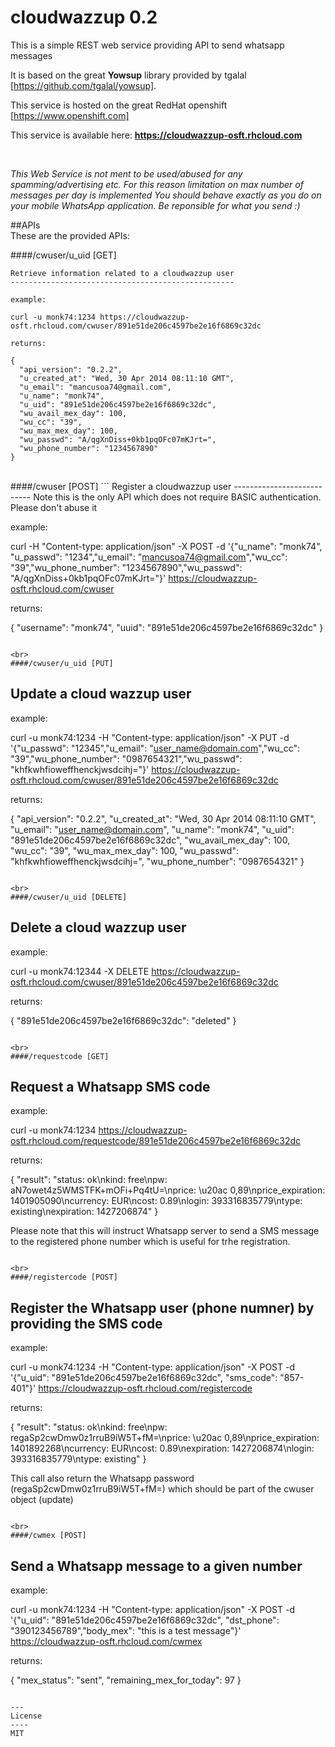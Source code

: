 cloudwazzup 0.2
===============

This is a simple REST web service providing API to send whatsapp messages

It is based on the great **Yowsup** library provided by tgalal [https://github.com/tgalal/yowsup].

This service is hosted on the great RedHat openshift [https://www.openshift.com]

This service is available here: **https://cloudwazzup-osft.rhcloud.com**

<br>

*This Web Service is not ment to be used/abused for any spamming/advertising etc. 
For this reason limitation on max number of messages per day is implemented
You should behave exactly as you do on your mobile WhatsApp application. 
Be reponsible for what you send :)*

##APIs
<br>
These are the provided APIs:

####/cwuser/u_uid [GET]
```
Retrieve information related to a cloudwazzup user
--------------------------------------------------

example:

curl -u monk74:1234 https://cloudwazzup-osft.rhcloud.com/cwuser/891e51de206c4597be2e16f6869c32dc

returns:

{
  "api_version": "0.2.2",
  "u_created_at": "Wed, 30 Apr 2014 08:11:10 GMT",
  "u_email": "mancusoa74@gmail.com",
  "u_name": "monk74",
  "u_uid": "891e51de206c4597be2e16f6869c32dc",
  "wu_avail_mex_day": 100,
  "wu_cc": "39",
  "wu_max_mex_day": 100,
  "wu_passwd": "A/qgXnDiss+0kb1pqOFc07mKJrt=",
  "wu_phone_number": "1234567890"
}
```

<br>
####/cwuser [POST]
```
Register a cloudwazzup user
---------------------------
Note this is the only API which does not require BASIC authentication. Please don't abuse it

example:

curl -H "Content-type: application/json" -X POST  -d '{"u_name": "monk74", "u_passwd": "1234","u_email": "mancusoa74@gmail.com","wu_cc": "39","wu_phone_number": "1234567890","wu_passwd": "A/qgXnDiss+0kb1pqOFc07mKJrt="}'  https://cloudwazzup-osft.rhcloud.com/cwuser

returns:

{
  "username": "monk74",
  "uuid": "891e51de206c4597be2e16f6869c32dc"
}
```

<br>
####/cwuser/u_uid [PUT]
```
Update a cloud wazzup user
---------------------------

example:

curl -u monk74:1234 -H "Content-type: application/json" -X PUT -d '{"u_passwd": "12345","u_email": "user_name@domain.com","wu_cc": "39","wu_phone_number": "0987654321","wu_passwd": "khfkwhfioweffhenckjwsdcihj="}'  https://cloudwazzup-osft.rhcloud.com/cwuser/891e51de206c4597be2e16f6869c32dc

returns:

{
  "api_version": "0.2.2",
  "u_created_at": "Wed, 30 Apr 2014 08:11:10 GMT",
  "u_email": "user_name@domain.com",
  "u_name": "monk74",
  "u_uid": "891e51de206c4597be2e16f6869c32dc",
  "wu_avail_mex_day": 100,
  "wu_cc": "39",
  "wu_max_mex_day": 100,
  "wu_passwd": "khfkwhfioweffhenckjwsdcihj=",
  "wu_phone_number": "0987654321"
}
```

<br>
####/cwuser/u_uid [DELETE]
```
Delete a cloud wazzup user
---------------------------

example:

curl -u monk74:12344 -X DELETE https://cloudwazzup-osft.rhcloud.com/cwuser/891e51de206c4597be2e16f6869c32dc

returns:

{
  "891e51de206c4597be2e16f6869c32dc": "deleted"
}
```

<br>
####/requestcode [GET]
```
Request a Whatsapp SMS code
---------------------------

example:

curl  -u monk74:1234 https://cloudwazzup-osft.rhcloud.com/requestcode/891e51de206c4597be2e16f6869c32dc

returns:

{
  "result": "status: ok\nkind: free\npw: aN7owet4z5WMSTFK+mOFi+Pq4tU=\nprice: \u20ac 0,89\nprice_expiration: 1401905090\ncurrency: EUR\ncost: 0.89\nlogin: 393316835779\ntype: existing\nexpiration: 1427206874"
}

Please note that this will instruct Whatsapp server to send a SMS message to the registered phone number which is useful for trhe registration.
```

<br>
####/registercode [POST]
```
Register the Whatsapp user (phone numner) by providing the SMS code
-------------------------------------------------------------------

example:

curl  -u monk74:1234 -H "Content-type: application/json" -X POST  -d '{"u_uid": "891e51de206c4597be2e16f6869c32dc", "sms_code": "857-401"}' https://cloudwazzup-osft.rhcloud.com/registercode

returns:

{
  "result": "status: ok\nkind: free\npw: regaSp2cwDmw0z1rruB9iW5T+fM=\nprice: \u20ac 0,89\nprice_expiration: 1401892268\ncurrency: EUR\ncost: 0.89\nexpiration: 1427206874\nlogin: 393316835779\ntype: existing"
}

This call also return the Whatsapp password (regaSp2cwDmw0z1rruB9iW5T+fM=) which should be part of the cwuser object (update)
```

<br>
####/cwmex [POST]
```
Send a Whatsapp message to a given number
-----------------------------------------

example:

curl  -u monk74:1234 -H "Content-type: application/json"   -X POST  -d '{"u_uid": "891e51de206c4597be2e16f6869c32dc", "dst_phone": "390123456789","body_mex": "this is a test message"}' https://cloudwazzup-osft.rhcloud.com/cwmex

returns:

{
  "mex_status": "sent",
  "remaining_mex_for_today": 97
}
```

---
License
----
MIT

